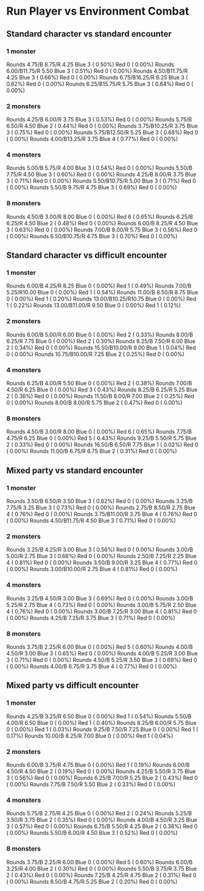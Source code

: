 # Run Player vs Environment Combat

## Standard character vs standard encounter

### 1 monster
Rounds  4.75/B 8.75/R 4.25 Blue 3 ( 0.50%) Red 0 ( 0.00%)
Rounds  6.00/B11.75/R 5.50 Blue 3 ( 0.51%) Red 0 ( 0.00%)
Rounds  4.50/B11.75/R 4.25 Blue 3 ( 0.66%) Red 0 ( 0.00%)
Rounds  6.75/B16.25/R 6.25 Blue 3 ( 0.62%) Red 0 ( 0.00%)
Rounds  6.25/B15.75/R 5.75 Blue 3 ( 0.64%) Red 0 ( 0.00%)

### 2 monsters
Rounds  4.25/B 6.00/R 3.75 Blue 3 ( 0.53%) Red 0 ( 0.00%)
Rounds  5.75/B 6.50/R 4.50 Blue 2 ( 0.44%) Red 0 ( 0.00%)
Rounds  3.75/B10.25/R 3.75 Blue 3 ( 0.75%) Red 0 ( 0.00%)
Rounds  5.75/B12.50/R 5.25 Blue 3 ( 0.68%) Red 0 ( 0.00%)
Rounds  4.00/B13.25/R 3.75 Blue 4 ( 0.77%) Red 0 ( 0.00%)

### 4 monsters
Rounds  5.00/B 5.75/R 4.00 Blue 3 ( 0.54%) Red 0 ( 0.00%)
Rounds  5.50/B 7.75/R 4.50 Blue 3 ( 0.60%) Red 0 ( 0.00%)
Rounds  4.25/B 8.00/R 3.75 Blue 3 ( 0.71%) Red 0 ( 0.00%)
Rounds  5.50/B10.75/R 5.00 Blue 3 ( 0.71%) Red 0 ( 0.00%)
Rounds  5.50/B 9.75/R 4.75 Blue 3 ( 0.69%) Red 0 ( 0.00%)

### 8 monsters
Rounds  4.50/B 3.00/R 8.00 Blue 0 ( 0.00%) Red 6 ( 0.65%)
Rounds  6.25/B 6.25/R 4.50 Blue 2 ( 0.48%) Red 0 ( 0.00%)
Rounds  6.00/B 8.25/R 4.50 Blue 3 ( 0.63%) Red 0 ( 0.00%)
Rounds  7.00/B 8.00/R 5.75 Blue 3 ( 0.56%) Red 0 ( 0.00%)
Rounds  6.50/B10.75/R 4.75 Blue 3 ( 0.70%) Red 0 ( 0.00%)
            

## Standard character vs difficult encounter

### 1 monster
Rounds  6.00/B 4.25/R 8.25 Blue 0 ( 0.00%) Red 1 ( 0.49%)
Rounds  7.00/B 5.25/R10.00 Blue 0 ( 0.00%) Red 1 ( 0.54%)
Rounds 11.00/B 8.50/R 8.75 Blue 0 ( 0.00%) Red 1 ( 0.20%)
Rounds 13.00/B10.25/R10.75 Blue 0 ( 0.00%) Red 1 ( 0.22%)
Rounds 13.00/B11.00/R 9.50 Blue 0 ( 0.00%) Red 1 ( 0.12%)

### 2 monsters
Rounds  6.00/B 5.00/R 6.00 Blue 0 ( 0.00%) Red 2 ( 0.33%)
Rounds  8.00/B 6.25/R 7.75 Blue 0 ( 0.00%) Red 2 ( 0.30%)
Rounds  8.25/B 7.50/R 6.00 Blue 2 ( 0.34%) Red 0 ( 0.00%)
Rounds 15.50/B10.00/R 9.00 Blue 1 ( 0.04%) Red 0 ( 0.00%)
Rounds 10.75/B10.00/R 7.25 Blue 2 ( 0.25%) Red 0 ( 0.00%)

### 4 monsters
Rounds  6.25/B 4.00/R 5.50 Blue 0 ( 0.00%) Red 2 ( 0.38%)
Rounds  7.00/B 4.50/R 6.25 Blue 0 ( 0.00%) Red 3 ( 0.43%)
Rounds  8.25/B 6.25/R 5.25 Blue 2 ( 0.36%) Red 0 ( 0.00%)
Rounds 11.50/B 8.00/R 7.00 Blue 2 ( 0.25%) Red 0 ( 0.00%)
Rounds  8.00/B 8.00/R 5.75 Blue 2 ( 0.47%) Red 0 ( 0.00%)

### 8 monsters
Rounds  4.50/B 3.00/R 8.00 Blue 0 ( 0.00%) Red 6 ( 0.65%)
Rounds  7.75/B 4.75/R 6.25 Blue 0 ( 0.00%) Red 5 ( 0.43%)
Rounds  9.25/B 5.50/R 5.75 Blue 2 ( 0.33%) Red 0 ( 0.00%)
Rounds 16.50/B 6.50/R 7.75 Blue 1 ( 0.02%) Red 0 ( 0.00%)
Rounds 11.00/B 6.75/R 6.75 Blue 2 ( 0.31%) Red 0 ( 0.00%)
            

## Mixed party vs standard encounter

### 1 monster
Rounds  3.50/B 6.50/R 3.50 Blue 3 ( 0.62%) Red 0 ( 0.00%)
Rounds  3.25/B 7.75/R 3.25 Blue 3 ( 0.73%) Red 0 ( 0.00%)
Rounds  2.75/B 8.50/R 2.75 Blue 4 ( 0.76%) Red 0 ( 0.00%)
Rounds  3.75/B11.00/R 3.75 Blue 4 ( 0.76%) Red 0 ( 0.00%)
Rounds  4.50/B11.75/R 4.50 Blue 3 ( 0.71%) Red 0 ( 0.00%)

### 2 monsters
Rounds  3.25/B 4.25/R 3.00 Blue 3 ( 0.56%) Red 0 ( 0.00%)
Rounds  3.00/B 5.00/R 2.75 Blue 3 ( 0.68%) Red 0 ( 0.00%)
Rounds  2.50/B 7.25/R 2.25 Blue 4 ( 0.81%) Red 0 ( 0.00%)
Rounds  3.50/B 9.00/R 3.25 Blue 4 ( 0.77%) Red 0 ( 0.00%)
Rounds  3.00/B10.00/R 2.75 Blue 4 ( 0.81%) Red 0 ( 0.00%)

### 4 monsters
Rounds  3.25/B 4.50/R 3.00 Blue 3 ( 0.69%) Red 0 ( 0.00%)
Rounds  3.00/B 5.25/R 2.75 Blue 4 ( 0.73%) Red 0 ( 0.00%)
Rounds  3.00/B 5.75/R 2.50 Blue 4 ( 0.76%) Red 0 ( 0.00%)
Rounds  3.00/B 7.25/R 3.00 Blue 4 ( 0.81%) Red 0 ( 0.00%)
Rounds  4.25/B 7.25/R 3.75 Blue 3 ( 0.71%) Red 0 ( 0.00%)

### 8 monsters
Rounds  3.75/B 2.25/R 6.00 Blue 0 ( 0.00%) Red 5 ( 0.60%)
Rounds  4.00/B 4.50/R 3.00 Blue 3 ( 0.65%) Red 0 ( 0.00%)
Rounds  4.00/B 5.25/R 3.00 Blue 3 ( 0.71%) Red 0 ( 0.00%)
Rounds  4.50/B 5.25/R 3.50 Blue 3 ( 0.69%) Red 0 ( 0.00%)
Rounds  4.00/B 6.75/R 3.75 Blue 4 ( 0.77%) Red 0 ( 0.00%)
            

## Mixed party vs difficult encounter

### 1 monster
Rounds  4.25/B 3.25/R 6.50 Blue 0 ( 0.00%) Red 1 ( 0.54%)
Rounds  5.50/B 4.00/R 6.50 Blue 0 ( 0.00%) Red 1 ( 0.40%)
Rounds  8.25/B 6.00/R 5.75 Blue 0 ( 0.00%) Red 1 ( 0.03%)
Rounds  9.25/B 7.50/R 7.25 Blue 0 ( 0.00%) Red 1 ( 0.17%)
Rounds 10.00/B 8.25/R 7.00 Blue 0 ( 0.00%) Red 1 ( 0.04%)

### 2 monsters
Rounds  6.00/B 3.75/R 4.75 Blue 0 ( 0.00%) Red 1 ( 0.19%)
Rounds  6.00/B 4.50/R 4.50 Blue 2 ( 0.19%) Red 0 ( 0.00%)
Rounds  4.25/B 5.50/R 3.75 Blue 3 ( 0.56%) Red 0 ( 0.00%)
Rounds  6.25/B 7.00/R 5.25 Blue 2 ( 0.43%) Red 0 ( 0.00%)
Rounds  7.75/B 7.50/R 5.50 Blue 2 ( 0.33%) Red 0 ( 0.00%)

### 4 monsters
Rounds  5.75/B 2.75/R 4.25 Blue 0 ( 0.00%) Red 2 ( 0.24%)
Rounds  5.25/B 3.50/R 3.75 Blue 2 ( 0.35%) Red 0 ( 0.00%)
Rounds  4.00/B 4.50/R 3.25 Blue 3 ( 0.57%) Red 0 ( 0.00%)
Rounds  6.75/B 5.50/R 4.25 Blue 2 ( 0.38%) Red 0 ( 0.00%)
Rounds  5.50/B 6.00/R 4.50 Blue 3 ( 0.52%) Red 0 ( 0.00%)

### 8 monsters
Rounds  3.75/B 2.25/R 6.00 Blue 0 ( 0.00%) Red 5 ( 0.60%)
Rounds  6.00/B 3.25/R 4.00 Blue 2 ( 0.30%) Red 0 ( 0.00%)
Rounds  5.50/B 3.75/R 3.75 Blue 2 ( 0.43%) Red 0 ( 0.00%)
Rounds  7.25/B 4.25/R 4.75 Blue 2 ( 0.31%) Red 0 ( 0.00%)
Rounds  8.50/B 4.75/R 5.25 Blue 2 ( 0.20%) Red 0 ( 0.00%)
